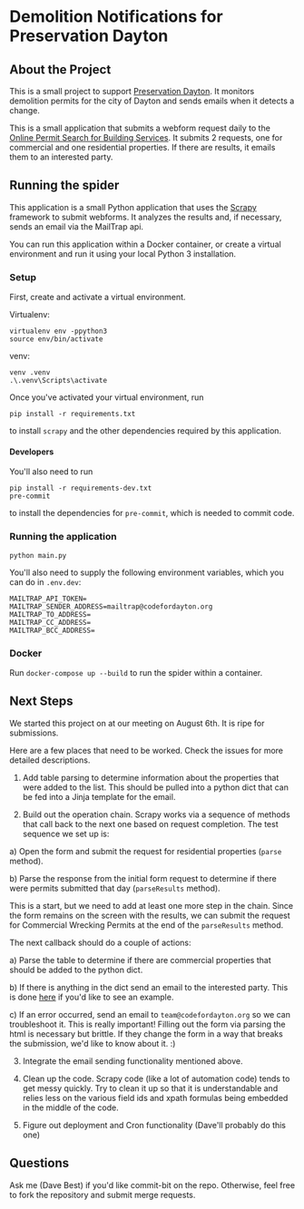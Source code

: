 # Demolition Notifications for Preservation Dayton

## About the Project

This is a small project to support [Preservation Dayton](https://www.preservationdayton.com/). It monitors demolition permits for the city of Dayton and sends emails when it detects a change.

This is a small application that submits a webform request daily to the [Online Permit Search for Building Services](https://aca-prod.accela.com/DAYTON/Cap/CapHome.aspx?module=Building&TabName=Building). It submits 2 requests, one for commercial and one residential properties. If there are results, it emails them to an interested party.

## Running the spider

This application is a small Python application that uses the [Scrapy](https://scrapy.org/) framework to submit webforms. It analyzes the results and, if necessary, sends an email via the MailTrap api.

You can run this application within a Docker container, or create a virtual environment and run it using your local Python 3 installation.

### Setup

First, create and activate a virtual environment.

Virtualenv:

```
virtualenv env -ppython3
source env/bin/activate
```

venv:

```
venv .venv
.\.venv\Scripts\activate
```

Once you've activated your virtual environment, run

```
pip install -r requirements.txt
```

to install `scrapy` and the other dependencies required by this application.

#### Developers

You'll also need to run

```
pip install -r requirements-dev.txt
pre-commit
```

to install the dependencies for `pre-commit`, which is needed to commit code.

### Running the application

```
python main.py
```

You'll also need to supply the following environment variables, which you can do in `.env.dev`:

```
MAILTRAP_API_TOKEN=
MAILTRAP_SENDER_ADDRESS=mailtrap@codefordayton.org
MAILTRAP_TO_ADDRESS=
MAILTRAP_CC_ADDRESS=
MAILTRAP_BCC_ADDRESS=
```

### Docker

Run `docker-compose up --build` to run the spider within a container.

## Next Steps

We started this project on at our meeting on August 6th. It is ripe for submissions.

Here are a few places that need to be worked. Check the issues for more detailed descriptions.

1. Add table parsing to determine information about the properties that were added to the list. This should be pulled into a python dict that can be fed into a Jinja template for the email.

2. Build out the operation chain. Scrapy works via a sequence of methods that call back to the next one based on request completion. The test sequence we set up is:

a) Open the form and submit the request for residential properties (`parse` method).

b) Parse the response from the initial form request to determine if there were permits submitted that day (`parseResults` method).

This is a start, but we need to add at least one more step in the chain. Since the form remains on the screen with the results, we can submit the request for Commercial Wrecking Permits at the end of the `parseResults` method.

The next callback should do a couple of actions:

a) Parse the table to determine if there are commercial properties that should be added to the python dict.

b) If there is anything in the dict send an email to the interested party. This is done [here](https://github.com/codefordayton/dhrn-address-lookup/blob/main/dhrn-functions/packages/dhrn/sendmail/__main__.py) if you'd like to see an example.

c) If an error occurred, send an email to `team@codefordayton.org` so we can troubleshoot it. This is really important! Filling out the form via parsing the html is necessary but brittle. If they change the form in a way that breaks the submission, we'd like to know about it. :)

3. Integrate the email sending functionality mentioned above.

4. Clean up the code. Scrapy code (like a lot of automation code) tends to get messy quickly. Try to clean it up so that it is understandable and relies less on the various field ids and xpath formulas being embedded in the middle of the code.

5. Figure out deployment and Cron functionality (Dave'll probably do this one)

## Questions

Ask me (Dave Best) if you'd like commit-bit on the repo. Otherwise, feel free to fork the repository and submit merge requests.
